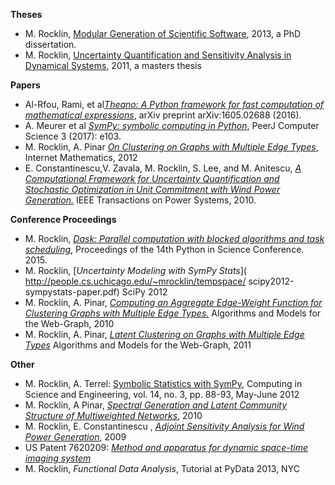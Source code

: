
**Theses**

-   M. Rocklin, [Modular Generation of Scientific
    Software](http://people.cs.uchicago.edu/~mrocklin/storage/dissertation.pdf),
    2013, a PhD dissertation.
-   M. Rocklin, [Uncertainty Quantification and Sensitivity Analysis in
    Dynamical Systems](http://people.cs.uchicago.edu/~mrocklin/masters.html),
    2011, a masters thesis

**Papers**

-   Al-Rfou, Rami, et al[*Theano: A Python framework for fast computation of
    mathematical expressions*](https://arxiv.org/pdf/1605.02688.pdf), arXiv
    preprint arXiv:1605.02688 (2016).
-   A. Meurer et al [*SymPy: symbolic computing in
    Python*](https://peerj.com/articles/cs-103/), PeerJ Computer Science 3
    (2017): e103.
-   M. Rocklin, A. Pinar [*On Clustering on Graphs with Multiple Edge
    Types*](http://arxiv.org/pdf/1109.1605), Internet Mathematics, 2012
-   E. Constantinescu,V. Zavala, M. Rocklin, S. Lee, and M. Anitescu, [*A
    Computational Framework for Uncertainty Quantification and Stochastic
    Optimization in Unit Commitment with Wind Power
    Generation.*](http://www.mcs.anl.gov/uploads/cels/papers/P1681.pdf) IEEE
    Transactions on Power Systems, 2010.

**Conference Proceedings**

-   M. Rocklin, [*Dask: Parallel computation with blocked algorithms and task
    scheduling*](http://conference.scipy.org/proceedings/scipy2015/pdfs/matthew_rocklin.pdf),
    Proceedings of the 14th Python in Science Conference. 2015.
-   M. Rocklin, [*Uncertainty Modeling with SymPy Stats*](
    http://people.cs.uchicago.edu/~mrocklin/tempspace/
    scipy2012-sympystats-paper.pdf) SciPy 2012
-   M. Rocklin, A. Pinar, [*Computing an Aggregate Edge-Weight Function for
    Clustering Graphs with Multiple Edge
    Types.*](http://arxiv.org/pdf/1103.0368) Algorithms and Models for the
    Web-Graph, 2010
-   M. Rocklin, A. Pinar, [*Latent Clustering on Graphs with Multiple Edge
    Types*](https://csmr.ca.sandia.gov/~apinar/papers/waw11.pdf) Algorithms and
    Models for the Web-Graph, 2011

**Other**

-   M. Rocklin, A. Terrel: [Symbolic Statistics with
    SymPy](http://origin-www.computer.org/csdl/mags/cs/2012/03/mcs2012030088-abs.html),
    Computing in Science and Engineering, vol. 14, no. 3, pp. 88-93,
    May-June 2012
-   M. Rocklin, A Pinar, [*Spectral Generation and Latent Community
    Structure of Multiweighted
    Networks*](http://people.cs.uchicago.edu/~mrocklin/papers/winPaper.pdf),
    2010
-   M. Rocklin, E. Constantinescu , [*Adjoint Sensitivity Analysis for
    Wind Power
    Generation*](http://www.mcs.anl.gov/uploads/cels/papers/P1704.pdf),
    2009
-   US Patent 7620209: [*Method and apparatus for dynamic space-time
    imaging system*](http://www.google.com/patents/US20060082590)
-   M. Rocklin, *Functional Data Analysis*, Tutorial at PyData 2013, NYC
